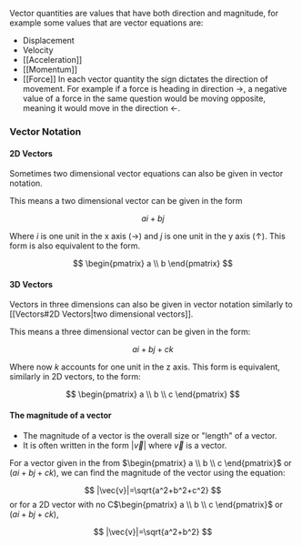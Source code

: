 Vector quantities are values that have both direction and magnitude, for example some values that are vector equations are:
- Displacement
- Velocity
- [[Acceleration]]
- [[Momentum]]
- [[Force]]
In each vector quantity the sign dictates the direction of movement.
For example if a force is heading in direction $\rightarrow$, a negative value of a force in the same question would be moving opposite, meaning it would move in the direction $\leftarrow$.

### Vector Notation

#### 2D Vectors
Sometimes two dimensional vector equations can also be given in vector notation. 

This means a two dimensional vector can be given in the form 

$$
ai+bj
$$

Where $i$ is one unit in the x axis ($\rightarrow$) and $j$ is one unit in the y axis ($\uparrow$).
This form is also equivalent to the form.

$$
\begin{pmatrix} a \\ b \end{pmatrix}
$$


#### 3D Vectors

Vectors in three dimensions can also be given in vector notation similarly to [[Vectors#2D Vectors|two dimensional vectors]].

This means a three dimensional vector can be given in the form:

$$
ai+bj+ck
$$

Where now $k$ accounts for one unit in the z axis.
This form is equivalent, similarly in 2D vectors, to the form:

$$
\begin{pmatrix} a \\ b \\ c \end{pmatrix}
$$

#### The magnitude of a vector
- The magnitude of a vector is the overall size or "length" of a vector. 
- It is often written in the form $|\vec{v}|$ where $\vec{v}$ is a vector.

For a vector given in the from $\begin{pmatrix} a \\ b \\ c \end{pmatrix}$ or $(ai+bj+ck)$, we can find the magnitude of the vector using the equation:

$$
|\vec{v}|=\sqrt{a^2+b^2+c^2}
$$
or for a 2D vector with no C$\begin{pmatrix} a \\ b \\ c \end{pmatrix}$ or $(ai+bj+ck)$,  

$$
|\vec{v}|=\sqrt{a^2+b^2}
$$
